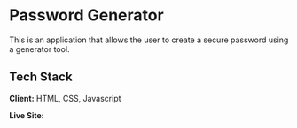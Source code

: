 # Password Generator

This is an application that allows the user to create a secure password using a generator tool.


## Tech Stack

**Client:** HTML, CSS, Javascript

**Live Site:** 
